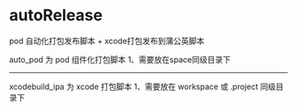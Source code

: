 # autoRelease
pod 自动化打包发布脚本 + xcode打包发布到蒲公英脚本

auto_pod 为 pod 组件化打包脚本
1、需要放在space同级目录下

---

xcodebuild_ipa 为 xcode 打包脚本
1、需要放在 workspace 或 .project 同级目录下
